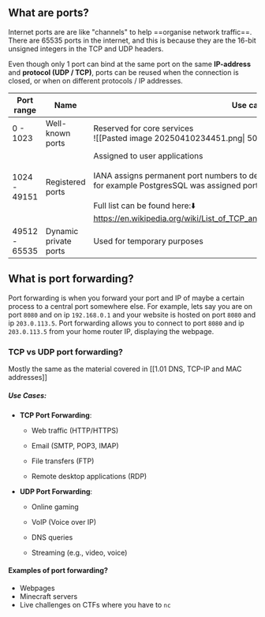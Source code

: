 ## What are ports?
Internet ports are are like "channels" to help ==organise network traffic==. There are 65535 ports in the internet, and this is because they are the 16-bit unsigned integers in the TCP and UDP headers. 

Even though only 1 port can bind at the same port on the same **IP-address** and **protocol (UDP / TCP)**, ports can be reused when the connection is closed, or when on different protocols / IP addresses. 

| Port range    | Name                  | Use case                                                                                                                                                                                                                                                                                         |
| ------------- | --------------------- | ------------------------------------------------------------------------------------------------------------------------------------------------------------------------------------------------------------------------------------------------------------------------------------------------ |
| 0 - 1023      | Well-known ports      | Reserved for core services<br>![[Pasted image 20250410234451.png\| 500]]                                                                                                                                                                                                                         |
| 1024 - 49151  | Registered ports      | Assigned to user applications<br><br>IANA assigns permanent port numbers to developers when they request for a port, for example PostgresSQL was assigned port 5432<br><br>Full list can be found here:⬇️<br>https://en.wikipedia.org/wiki/List_of_TCP_and_UDP_port_numbers#Registered_ports<br> |
| 49512 - 65535 | Dynamic private ports | Used for temporary purposes                                                                                                                                                                                                                                                                      |

## What is port forwarding?
Port forwarding is when you forward your port and IP of maybe a certain process to a central port somewhere else. For example, lets say you are on port ``8080`` and on ip ``192.168.0.1`` and your website is hosted on port ``8080`` and ip ``203.0.113.5``. Port forwarding allows you to connect to port ``8080`` and ip ``203.0.113.5`` from your home router IP, displaying the webpage.

### TCP vs UDP port forwarding?
Mostly the same as the material covered in [[1.01 DNS, TCP-IP and MAC addresses]]
##### Use Cases:
- **TCP Port Forwarding**:
    - Web traffic (HTTP/HTTPS)
        
    - Email (SMTP, POP3, IMAP)
        
    - File transfers (FTP)
        
    - Remote desktop applications (RDP)
        
- **UDP Port Forwarding**:
    - Online gaming
        
    - VoIP (Voice over IP)
        
    - DNS queries
        
    - Streaming (e.g., video, voice)

#### Examples of port forwarding?
- Webpages
- Minecraft servers
- Live challenges on CTFs where you have to `nc`
